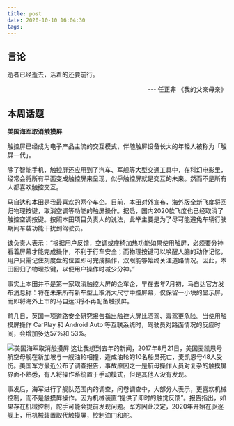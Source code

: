 ```yaml
---
title: post
date: 2020-10-10 16:04:30
tags:
---
```


## 言论

逝者已经逝去，活着的还要前行。
<p align="right"> --- 任正非 《我的父亲母亲》</p>

## 本周话题

**美国海军取消触摸屏**

触控屏已经成为电子产品主流的交互模式，伴随触屏设备长大的年轻人被称为「触屏一代」。

除了智能手机，触控屏还应用到了汽车、军舰等大型交通工具中，在科幻电影里，经常会将所有平面变成触控屏来呈现，似乎触控屏就是交互的未来。然而不是所有人都喜欢触控交互。

<!-- more -->

马自达和本田是我最喜欢的两个车企。日前，本田对外宣布，海外版全新飞度将回归物理按键，取消空调等功能的触屏操作。据悉，国内2020款飞度也已经取消了触控空调按键。按照本田项目负责人的说法，此举主要是为了尽可能避免车辆行驶期间车载功能干扰到驾驶员。

该负责人表示：“根据用户反馈，空调或座椅加热功能如果使用触屏，必须要分神看着屏幕才能完成操作，不利于行车安全；而物理按键可以唤醒人脑的动作记忆，用户只需记住刻度盘的位置即可完成操作，双眼能够始终关注道路情况。因此，本田回归了物理按键，以便用户操作时减少分神。”

事实上本田并不是第一家取消触控大屏的企车企，早在去年7月初，马自达官方发布消息称：将在未来所有新车型上取消大尺寸中控屏幕，仅保留一小块的显示屏，而即将海外上市的马自达3将不再配备触摸屏。

前几日，英国一项道路安全研究报告指出触控大屏比酒驾、毒驾更危险。当使用触摸屏操作 CarPlay 和 Android Auto 等互联系统时，驾驶员对路面情况的反应时间，会增加多达57%和 53%。

![美国海军取消触摸屏](https://gitee.com/babbittry321/blogImages/raw/master/img/%E7%BE%8E%E5%9B%BD%E6%B5%B7%E5%86%9B%E5%8F%96%E6%B6%88%E8%A7%A6%E6%91%B8%E5%B1%8F.jpg)
这让我想到去年的新闻，2017年8月21日，美国麦凯恩号航空母舰在新加坡与一艘油轮相撞，造成油轮的10名船员死亡，麦凯恩号48人受伤。美国军方最近公布了调查报告，事故原因之一是航母操作人员对复杂的触摸屏界面不熟悉，有人将操作系统置于手动模式，但是其他人没有发现。

事发后，海军进行了舰队范围内的调查，问卷调查中，大部分人表示，更喜欢机械控制，而不是触摸屏操作。因为机械装置“提供了即时的触觉反馈”。报告指出，如果存在机械控制，舵手可能会提前发现问题。军方因此决定，2020年开始在驱逐舰上，用机械装置取代触摸屏，控制油门和舵。